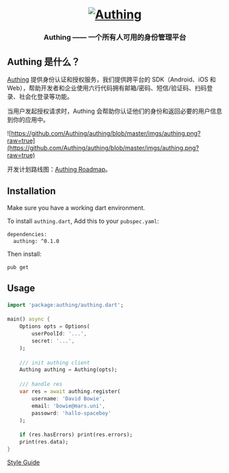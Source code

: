 <h1 align="center">
  <a href="https://authing.cn"><img width="550" src="https://cdn.authing.cn/authing-logo@2.png?a=1" alt="Authing" /></a>
</h1>

<h3 align="center">Authing —— 一个所有人可用的身份管理平台</h3>

## Authing 是什么？

[Authing](http://github.com/Authing/authing) 提供身份认证和授权服务，我们提供跨平台的 SDK（Android、iOS 和 Web），帮助开发者和企业使用六行代码拥有邮箱/密码、短信/验证码、扫码登录、社会化登录等功能。

当用户发起授权请求时，Authing 会帮助你认证他们的身份和返回必要的用户信息到你的应用中。

![https://github.com/Authing/authing/blob/master/imgs/authing.png?raw=true](https://github.com/Authing/authing/blob/master/imgs/authing.png?raw=true)

开发计划路线图：[Authing Roadmap](https://github.com/Authing/authing/projects/1)。


## Installation
Make sure you have a working dart environment. 

To install `authing.dart`, Add this to your `pubspec.yaml`:

```shell
dependencies:
  authing: ^0.1.0
```

Then install:

```shell
pub get
```

## Usage

```dart
import 'package:authing/authing.dart';

main() async {
	Options opts = Options(
		userPoolId: '...',
		secret: '...',
	);
	
	/// init authing client
	Authing authing = Authing(opts);
	
	/// handle res
	var res = await authing.register(
		username: 'David Bowie',
		email: 'bowie@mars.uni',
		passowrd: 'hallo-spaceboy'
	);
	
	if (res.hasErrors) print(res.errors);
	print(res.data);
}
```

[Style Guide](https://dart.dev/guides/language/effective-dart)
